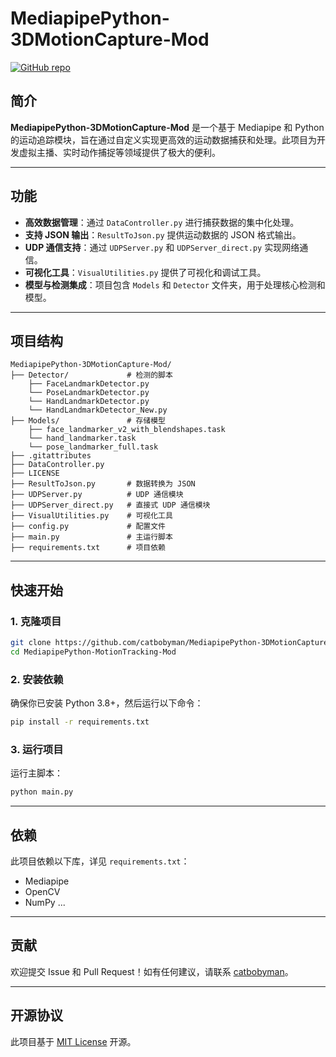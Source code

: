 
# MediapipePython-3DMotionCapture-Mod

[![GitHub repo](https://img.shields.io/badge/Repository-Link-blue)](https://github.com/catbobyman/MediapipePython-MotionTracking-Mod?tab=readme-ov-file)

## 简介

**MediapipePython-3DMotionCapture-Mod** 是一个基于 Mediapipe 和 Python 的运动追踪模块，旨在通过自定义实现更高效的运动数据捕获和处理。此项目为开发虚拟主播、实时动作捕捉等领域提供了极大的便利。

---

## 功能

- **高效数据管理**：通过 `DataController.py` 进行捕获数据的集中化处理。
- **支持 JSON 输出**：`ResultToJson.py` 提供运动数据的 JSON 格式输出。
- **UDP 通信支持**：通过 `UDPServer.py` 和 `UDPServer_direct.py` 实现网络通信。
- **可视化工具**：`VisualUtilities.py` 提供了可视化和调试工具。
- **模型与检测集成**：项目包含 `Models` 和 `Detector` 文件夹，用于处理核心检测和模型。

---

## 项目结构

```
MediapipePython-3DMotionCapture-Mod/
├── Detector/             # 检测的脚本
    ├── FaceLandmarkDetector.py 
    └── PoseLandmarkDetector.py 
    └── HandLandmarkDetector.py
    └── HandLandmarkDetector_New.py
├── Models/               # 存储模型
    ├── face_landmarker_v2_with_blendshapes.task    
    └── hand_landmarker.task 
    └── pose_landmarker_full.task
├── .gitattributes       
├── DataController.py     
├── LICENSE               
├── ResultToJson.py       # 数据转换为 JSON
├── UDPServer.py          # UDP 通信模块
├── UDPServer_direct.py   # 直接式 UDP 通信模块
├── VisualUtilities.py    # 可视化工具
├── config.py             # 配置文件
├── main.py               # 主运行脚本
├── requirements.txt      # 项目依赖
```

---

## 快速开始

### 1. 克隆项目
```bash
git clone https://github.com/catbobyman/MediapipePython-3DMotionCapture-Mod.git
cd MediapipePython-MotionTracking-Mod
```

### 2. 安装依赖
确保你已安装 Python 3.8+，然后运行以下命令：
```bash
pip install -r requirements.txt
```

### 3. 运行项目
运行主脚本：
```bash
python main.py
```

---

## 依赖

此项目依赖以下库，详见 `requirements.txt`：
- Mediapipe
- OpenCV
- NumPy
...

---

## 贡献

欢迎提交 Issue 和 Pull Request！如有任何建议，请联系 [catbobyman](https://github.com/catbobyman)。

---

## 开源协议

此项目基于 [MIT License](LICENSE) 开源。
